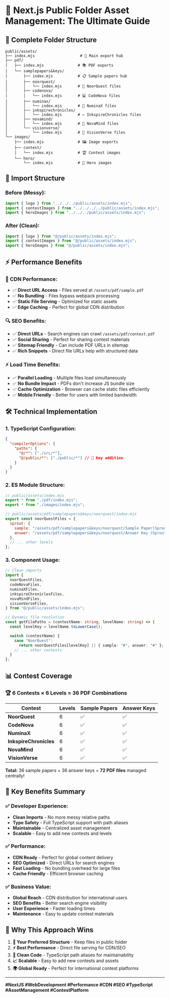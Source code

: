 # 🚀 Next.js Public Folder Asset Management: The Ultimate Guide

## 📁 **Complete Folder Structure**

```
public/assets/
├── index.mjs                    # 🎯 Main export hub
├── pdf/
│   ├── index.mjs               # 📚 PDF exports
│   └── samplepapers&keys/
│       ├── index.mjs           # 📋 Sample papers hub
│       ├── noorquest/
│       │   └── index.mjs       # 📖 NoorQuest files
│       ├── codenova/
│       │   └── index.mjs       # 💻 CodeNova files
│       ├── numinax/
│       │   └── index.mjs       # 🧮 NuminaX files
│       ├── inkspirechronicles/
│       │   └── index.mjs       # ✍️ InkspireChronicles files
│       ├── novamind/
│       │   └── index.mjs       # 🧪 NovaMind files
│       └── visionverse/
│           └── index.mjs       # 🎨 VisionVerse files
└── images/
    ├── index.mjs               # 🖼️ Image exports
    ├── contest/
    │   └── index.mjs           # 🏆 Contest images
    └── hero/
        └── index.mjs           # 🦸 Hero images
```

## 🎯 **Import Structure**

### **Before (Messy):**

```typescript
import { logo } from "../../../public/assets/index.mjs";
import { contestImages } from "../../../../public/assets/index.mjs";
import { heroImages } from "../../../public/assets/index.mjs";
```

### **After (Clean):**

```typescript
import { logo } from "@/public/assets/index.mjs";
import { contestImages } from "@/public/assets/index.mjs";
import { heroImages } from "@/public/assets/index.mjs";
```

## ⚡ **Performance Benefits**

### **🚀 CDN Performance:**

- ✅ **Direct URL Access** - Files served at `/assets/pdf/sample.pdf`
- ✅ **No Bundling** - Files bypass webpack processing
- ✅ **Static File Serving** - Optimized for static assets
- ✅ **Edge Caching** - Perfect for global CDN distribution

### **🔍 SEO Benefits:**

- ✅ **Direct URLs** - Search engines can crawl `/assets/pdf/contest.pdf`
- ✅ **Social Sharing** - Perfect for sharing contest materials
- ✅ **Sitemap Friendly** - Can include PDF URLs in sitemap
- ✅ **Rich Snippets** - Direct file URLs help with structured data

### **⚡ Load Time Benefits:**

- ✅ **Parallel Loading** - Multiple files load simultaneously
- ✅ **No Bundle Impact** - PDFs don't increase JS bundle size
- ✅ **Cache Optimization** - Browser can cache static files efficiently
- ✅ **Mobile Friendly** - Better for users with limited bandwidth

## 🛠️ **Technical Implementation**

### **1. TypeScript Configuration:**

```json
{
  "compilerOptions": {
    "paths": {
      "@/*": ["./src/*"],
      "@/public/*": ["./public/*"] // 🎯 Key addition
    }
  }
}
```

### **2. ES Module Structure:**

```javascript
// public/assets/index.mjs
export * from "./pdf/index.mjs";
export * from "./images/index.mjs";

// public/assets/pdf/samplepapers&keys/noorquest/index.mjs
export const noorQuestFiles = {
  sprout: {
    sample: "/assets/pdf/samplepapers&keys/noorquest/Sample Paper(Sprout).pdf",
    answer: "/assets/pdf/samplepapers&keys/noorquest/Answer Key (Sprout).pdf",
  },
  // ... other levels
};
```

### **3. Component Usage:**

```typescript
// Clean imports
import {
  noorQuestFiles,
  codeNovaFiles,
  numinaXFiles,
  inkspireChroniclesFiles,
  novaMindFiles,
  visionVerseFiles,
} from "@/public/assets/index.mjs";

// Dynamic file resolution
const getFilePaths = (contestName: string, levelName: string) => {
  const levelKey = levelName.toLowerCase();

  switch (contestName) {
    case "NoorQuest":
      return noorQuestFiles[levelKey] || { sample: "#", answer: "#" };
    // ... other contests
  }
};
```

## 📊 **Contest Coverage**

### **🏆 6 Contests × 6 Levels = 36 PDF Combinations**

| Contest                | Levels | Sample Papers | Answer Keys |
| ---------------------- | ------ | ------------- | ----------- |
| **NoorQuest**          | 6      | ✅            | ✅          |
| **CodeNova**           | 6      | ✅            | ✅          |
| **NuminaX**            | 6      | ✅            | ✅          |
| **InkspireChronicles** | 6      | ✅            | ✅          |
| **NovaMind**           | 6      | ✅            | ✅          |
| **VisionVerse**        | 6      | ✅            | ✅          |

**Total:** 36 sample papers + 36 answer keys = **72 PDF files** managed centrally!

## 🎯 **Key Benefits Summary**

### **✅ Developer Experience:**

- **Clean Imports** - No more messy relative paths
- **Type Safety** - Full TypeScript support with path aliases
- **Maintainable** - Centralized asset management
- **Scalable** - Easy to add new contests and levels

### **✅ Performance:**

- **CDN Ready** - Perfect for global content delivery
- **SEO Optimized** - Direct URLs for search engines
- **Fast Loading** - No bundling overhead for large files
- **Cache Friendly** - Efficient browser caching

### **✅ Business Value:**

- **Global Reach** - CDN distribution for international users
- **SEO Benefits** - Better search engine visibility
- **User Experience** - Faster loading times
- **Maintenance** - Easy to update contest materials

## 🚀 **Why This Approach Wins**

1. **🎯 Your Preferred Structure** - Keep files in public folder
2. **⚡ Best Performance** - Direct file serving for CDN/SEO
3. **🧹 Clean Code** - TypeScript path aliases for maintainability
4. **📈 Scalable** - Easy to add new contests and assets
5. **🌍 Global Ready** - Perfect for international contest platforms

---

**#NextJS #WebDevelopment #Performance #CDN #SEO #TypeScript #AssetManagement #ContestPlatform**
